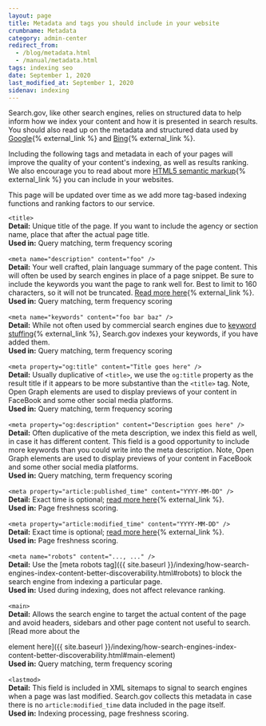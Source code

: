 ```yaml
---
layout: page
title: Metadata and tags you should include in your website
crumbname: Metadata
category: admin-center
redirect_from: 
  - /blog/metadata.html
  - /manual/metadata.html
tags: indexing seo
date: September 1, 2020
last_modified_at: September 1, 2020
sidenav: indexing
---
```


Search.gov, like other search engines, relies on structured data to help inform how we index your content and how it is presented in search results. You should also read up on the metadata and structured data used by [Google](https://support.google.com/webmasters/answer/79812?hl=en){% external_link %} and [Bing](https://www.bing.com/webmaster/help/marking-up-your-site-with-structured-data-3a93e731){% external_link %}.

Including the following tags and metadata in each of your pages will improve the quality of your content's indexing, as well as results ranking. We also encourage you to read about more [HTML5 semantic markup](https://www.semrush.com/blog/semantic-html5-guide/){% external_link %} you can include in your websites.

This page will be updated over time as we add more tag-based indexing functions and ranking factors to our service.

`<title>`
<br>**Detail:** Unique title of the page. If you want to include the agency or section name, place that after the actual page title.
<br>**Used in:** Query matching, term frequency scoring<br>
<br>
`<meta name="description" content="foo" />` 
<br>**Detail:** Your well crafted, plain language summary of the page content. This will often be used by search engines in place of a page snippet. Be sure to include the keywords you want the page to rank well for. Best to limit to 160 characters, so it will not be truncated. [Read more here](https://moz.com/learn/seo/meta-description){% external_link %}.
<br>**Used in:** Query matching, term frequency scoring<br>
<br>
`<meta name="keywords" content="foo bar baz" />`
<br>**Detail:** While not often used by commercial search engines due to [keyword stuffing](https://support.google.com/webmasters/answer/66358?hl=en){% external_link %}, Search.gov indexes your keywords, if you have added them.
<br>**Used in:** Query matching, term frequency scoring<br>
<br>
`<meta property="og:title" content="Title goes here" />`
<br>**Detail:** Usually duplicative of `<title>`, we use the `og:title` property as the result title if it appears to be more substantive than the `<title>` tag. Note, Open Graph elements are used to display previews of your content in FaceBook and some other social media platforms.
<br>**Used in:** Query matching, term frequency scoring<br>
<br>
`<meta property="og:description" content="Description goes here" />`
<br>**Detail:** Often duplicative of the meta description, we index this field as well, in case it has different content. This field is a good opportunity to include more keywords than you could write into the meta description. Note, Open Graph elements are used to display previews of your content in FaceBook and some other social media platforms.
<br>**Used in:** Query matching, term frequency scoring<br>
<br>
`<meta property="article:published_time" content="YYYY-MM-DD" />`
<br>**Detail:** Exact time is optional; [read more here](https://en.wikipedia.org/wiki/ISO_8601){% external_link %}.
<br>**Used in:** Page freshness scoring.<br>
<br>
`<meta property="article:modified_time" content="YYYY-MM-DD" />`
<br>**Detail:** Exact time is optional; [read more here](https://en.wikipedia.org/wiki/ISO_8601){% external_link %}.
<br>**Used in:** Page freshness scoring.<br>
<br>
`<meta name="robots" content="..., ..." />`
<br>**Detail:** Use the [meta robots tag]({{ site.baseurl }}/indexing/how-search-engines-index-content-better-discoverability.html#robots) to block the search engine from indexing a particular page.
<br>**Used in:** Used during indexing, does not affect relevance ranking.<br>
<br>
`<main>`
<br>**Detail:** Allows the search engine to target the actual content of the page and avoid headers, sidebars and other page content not useful to search. [Read more about the <main> element here]({{ site.baseurl }}/indexing/how-search-engines-index-content-better-discoverability.html#main-element)
<br>**Used in:** Query matching, term frequency scoring<br>
<br>
`<lastmod>`
<br>**Detail:** This field is included in XML sitemaps to signal to search engines when a page was last modified. Search.gov collects this metadata in case there is no `article:modified_time` data included in the page itself.
<br>**Used in:** Indexing processing, page freshness scoring.<br>
<br>
<br>
